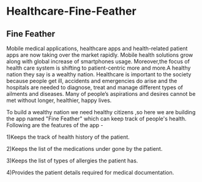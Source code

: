 # Healthcare-Fine-Feather
## Fine Feather
Mobile medical applications, healthcare apps and health-related patient apps are now taking over the market rapidly. Mobile health solutions grow along with global increase of smartphones usage. Moreover,the focus of health care system is shifting to patient-centric more and more.A healthy nation they say is a wealthy nation. Healthcare is important to the society because people get ill, accidents and emergencies do arise and the hospitals are needed to diagnose, treat and manage different types of ailments and diseases. Many of people’s aspirations and desires cannot be met without longer, healthier, happy lives. 

To build a wealthy nation we need healthy citizens ,so here we are building the app named "Fine Feather" which can keep track of people's health. Following are the features of the app -

1)Keeps the track of health history of the patient.

2)Keeps the list of the medications under gone by the patient.

3)Keeps the list of types of allergies the patient has.

4)Provides the patient details required for medical documentation.


